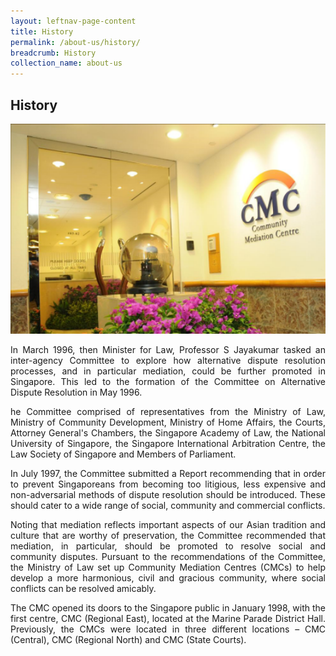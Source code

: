 ```yaml
---
layout: leftnav-page-content
title: History
permalink: /about-us/history/
breadcrumb: History
collection_name: about-us
---
```


History
---

<div class="image"><img src="/images/1504161341121.png/" style="width: 600px"></div>

<p style="text-align: justify">In March 1996, then Minister for Law, Professor S Jayakumar tasked an inter-agency Committee to explore how alternative dispute resolution processes, and in particular mediation, could be further promoted in Singapore. This led to the formation of the Committee on Alternative Dispute Resolution in May 1996.</p>

<p style="text-align: justify">he Committee comprised of representatives from the Ministry of Law, Ministry of Community Development, Ministry of Home Affairs, the Courts, Attorney General's Chambers, the Singapore Academy of Law, the National University of Singapore, the Singapore International Arbitration Centre, the Law Society of Singapore and Members of Parliament.</p>

<p style="text-align: justify">In July 1997, the Committee submitted a Report recommending that in order to prevent Singaporeans from becoming too litigious, less expensive and non-adversarial methods of dispute resolution should be introduced. These should cater to a wide range of social, community and commercial conflicts.</p>

<p style="text-align: justify">Noting that mediation reflects important aspects of our Asian tradition and culture that are worthy of preservation, the Committee recommended that mediation, in particular, should be promoted to resolve social and community disputes. Pursuant to the recommendations of the Committee, the Ministry of Law set up Community Mediation Centres (CMCs) to help develop a more harmonious, civil and gracious community, where social conflicts can be resolved amicably.</p>

<p style="text-align: justify">The CMC opened its doors to the Singapore public in January 1998, with the first centre, CMC (Regional East), located at the Marine Parade District Hall. Previously, the CMCs were located in three different locations – CMC (Central), CMC (Regional North) and CMC (State Courts).</p>
